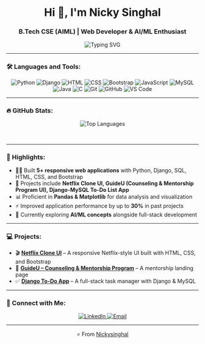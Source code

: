 <!-- Profile README -->

<h1 align="center">Hi 👋, I'm Nicky Singhal</h1>
<h3 align="center">B.Tech CSE (AIML) | Web Developer & AI/ML Enthusiast</h3>

<p align="center">
  <img src="https://readme-typing-svg.herokuapp.com?font=Fira+Code&weight=500&size=24&pause=1000&color=00C4FF&center=true&vCenter=true&width=550&lines=Full+Stack+Developer;Python+%7C+Django+%7C+SQL;AI+%2F+ML+Learner;Always+Learning+New+Tech" alt="Typing SVG" />
</p>

---

### 🛠️ Languages and Tools:
<p align="center">
  <img src="https://img.icons8.com/color/48/000000/python.png" alt="Python"/>
  <img src="https://img.icons8.com/color/48/000000/django.png" alt="Django"/>
  <img src="https://img.icons8.com/color/48/000000/html-5.png" alt="HTML"/>
  <img src="https://img.icons8.com/color/48/000000/css3.png" alt="CSS"/>
  <img src="https://img.icons8.com/color/48/000000/bootstrap.png" alt="Bootstrap"/>
  <img src="https://img.icons8.com/color/48/000000/javascript.png" alt="JavaScript"/>
  <img src="https://img.icons8.com/color/48/000000/mysql-logo.png" alt="MySQL"/>
  <img src="https://img.icons8.com/color/48/000000/java-coffee-cup-logo.png" alt="Java"/>
  <img src="https://img.icons8.com/color/48/000000/c-programming.png" alt="C"/>
  <img src="https://img.icons8.com/color/48/000000/git.png" alt="Git"/>
  <img src="https://img.icons8.com/color/48/000000/github.png" alt="GitHub"/>
  <img src="https://img.icons8.com/color/48/000000/visual-studio-code-2019.png" alt="VS Code"/>
</p>

---

### 🔥 GitHub Stats:
<p align="center">
  <!-- <img src="https://github-readme-stats.vercel.app/api?username=Nickysinghal&show_icons=true&theme=radical" alt="GitHub Stats"/> -->
 
  <img src="https://github-readme-stats.vercel.app/api/top-langs/?username=Nickysinghal&layout=compact&theme=radical" alt="Top Languages"/>
</p>

<br clear="both">

<!-- Snake animation (make sure the file exists at this path in your repo or update the path-->
<!-- <img src="https://github.com/Nickysinghal/Nickysinghal/blob/output/snake.svg" alt="Snake animation" /> -->
---

### 🌟 Highlights:
- 👨‍💻 Built **5+ responsive web applications** with Python, Django, SQL, HTML, CSS, and Bootstrap  
- 🚀 Projects include **Netflix Clone UI, GuideU (Counseling & Mentorship Program UI), Django-MySQL To-Do List App**  
- 📊 Proficient in **Pandas & Matplotlib** for data analysis and visualization  
- ⚡ Improved application performance by up to **30%** in past projects  
- 🌱 Currently exploring **AI/ML concepts** alongside full-stack development  

---

### 💻 Projects:
- 🎬 **[Netflix Clone UI](#)** – A responsive Netflix-style UI built with HTML, CSS, and Bootstrap  
- 🧭 **[GuideU – Counseling & Mentorship Program](#)** – A mentorship landing page  
- ✅ **[Django To-Do App](#)** – A full-stack task manager with Django & MySQL  

---

### 🤝 Connect with Me:
<p align="center">
  <a href="https://www.linkedin.com/in/nickysinghal/" target="_blank">
    <img src="https://img.icons8.com/color/48/000000/linkedin.png" alt="LinkedIn"/>
  </a>
  <a href="mailto:nickysinghal111@gmail.com" target="_blank">
    <img src="https://img.icons8.com/color/48/000000/gmail.png" alt="Email"/>
  </a>
</p>

---
<p align="center">⭐️ From <a href="https://github.com/Nickysinghal">Nickysinghal</a></p>
